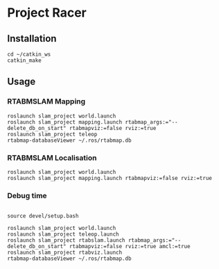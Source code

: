 # Project Racer

## Installation

```shell
cd ~/catkin_ws
catkin_make
```

## Usage

### RTABMSLAM Mapping

```shell
roslaunch slam_project world.launch
roslaunch slam_project mapping.launch rtabmap_args:="--delete_db_on_start" rtabmapviz:=false rviz:=true
roslaunch slam_project teleop
rtabmap-databaseViewer ~/.ros/rtabmap.db
```

### RTABMSLAM Localisation

```shell
roslaunch slam_project world.launch
roslaunch slam_project mapping.launch rtabmapviz:=false rviz:=true
```

### Debug time

```shell

source devel/setup.bash

roslaunch slam_project world.launch
roslaunch slam_project teleop.launch
roslaunch slam_project rtabslam.launch rtabmap_args:="--delete_db_on_start" rtabmapviz:=false rviz:=true amcl:=true
roslaunch slam_project rtabviz.launch
rtabmap-databaseViewer ~/.ros/rtabmap.db

```
